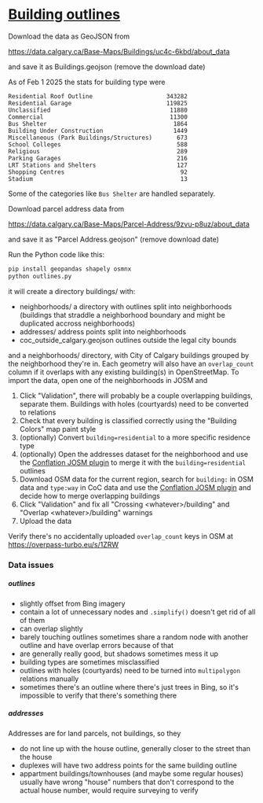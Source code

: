 # [Building outlines](https://data.calgary.ca/Base-Maps/Building-Roof-Outlines/sh7p-758r)

Download the data as GeoJSON from

https://data.calgary.ca/Base-Maps/Buildings/uc4c-6kbd/about_data

and save it as Buildings.geojson (remove the download date)

As of Feb 1 2025 the stats for building type were

```text
Residential Roof Outline                     343282
Residential Garage                           119825
Unclassified                                  11880
Commercial                                    11300
Bus Shelter                                    1864
Building Under Construction                    1449
Miscellaneous (Park Buildings/Structures)       673
School Colleges                                 588
Religious                                       289
Parking Garages                                 216
LRT Stations and Shelters                       127
Shopping Centres                                 92
Stadium                                          13
```

Some of the categories like `Bus Shelter` are handled separately.

Download parcel address data from

https://data.calgary.ca/Base-Maps/Parcel-Address/9zvu-p8uz/about_data

and save it as "Parcel Address.geojson" (remove download date)

Run the Python code like this:

```sh
pip install geopandas shapely osmnx
python outlines.py
```

it will create a directory buildings/ with:

- neighborhoods/ a directory with outlines split into neighborhoods (buildings that straddle a neighborhood boundary and might be duplicated accross neighborhoods)
- addresses/ address points split into neighborhoods
- coc_outside_calgary.geojson outlines outside the legal city bounds

and a neighborhoods/ directory, with City of Calgary buildings grouped by the neighborhood they're in. Each geometry will also have an `overlap_count` column if
it overlaps with any existing building(s) in OpenStreetMap. To import the data, open one of the neighborhoods in JOSM and

1. Click "Validation", there will probably be a couple overlapping buildings, separate them. Buildings with holes (courtyards) need to be converted to relations
2. Check that every building is classified correctly using the "Building Colors" map paint style
3. (optionally) Convert `building=residential` to a more specific residence type
4. (optionally) Open the addresses dataset for the neighborhood and use the [Conflation JOSM plugin](https://wiki.openstreetmap.org/wiki/JOSM/Plugins/Conflation) to merge it with the `building=residential` outlines
5. Download OSM data for the current region, search for `building:` in OSM data and `type:way` in CoC data and use the [Conflation JOSM plugin](https://wiki.openstreetmap.org/wiki/JOSM/Plugins/Conflation) and decide how to merge overlapping buildings
6. Click "Validation" and fix all "Crossing \<whatever\>/building" and "Overlap \<whatever\>/building" warnings
7. Upload the data

Verify there's no accidentally uploaded `overlap_count` keys in OSM at https://overpass-turbo.eu/s/1ZRW

### Data issues

##### outlines

- slightly offset from Bing imagery
- contain a lot of unnecessary nodes and `.simplify()` doesn't get rid of all of them
- can overlap slightly
- barely touching outlines sometimes share a random node with another outline and have overlap errors because of that
- are generally really good, but shadows sometimes mess it up
- building types are sometimes misclassified
- outlines with holes (courtyards) need to be turned into `multipolygon` relations manually
- sometimes there's an outline where there's just trees in Bing, so it's impossible to verify that there's something there

##### addresses

Addresses are for land parcels, not buildings, so they

- do not line up with the house outline, generally closer to the street than the house
- duplexes will have two address points for the same building outline
- appartment buildings/townhouses (and maybe some regular houses) usually have wrong "house" numbers that don't correspond to the actual house number, would require surveying to verify
